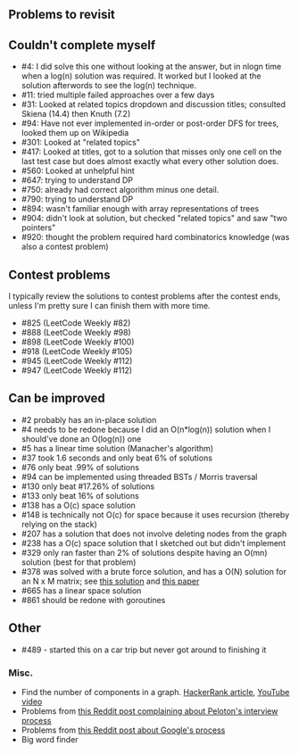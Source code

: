 Problems to revisit
---
## Couldn't complete myself
  - #4: I did solve this one without looking at the answer, but in nlogn time when
  a log(n) solution was required. It worked but I looked at the solution afterwords to
  see the log(n) technique.
  - #11: tried multiple failed approaches over a few days
  - #31: Looked at related topics dropdown and discussion titles; consulted Skiena (14.4) then Knuth (7.2)
  - #94: Have not ever implemented in-order or post-order DFS for trees, looked them up on Wikipedia
  - #301: Looked at "related topics"
  - #417: Looked at titles, got to a solution that misses only one cell on the last test case but does almost exactly what every other solution does.
  - #560: Looked at unhelpful hint
  - #647: trying to understand DP
  - #750: already had correct algorithm minus one detail.
  - #790: trying to understand DP
  - #894: wasn't familiar enough with array representations of trees
  - #904: didn't look at solution, but checked "related topics" and saw "two pointers"
  - #920: thought the problem required hard combinatorics knowledge (was also a contest problem)
## Contest problems
  I typically review the solutions to contest problems after the contest ends, unless I'm pretty sure I can finish them with more time.

  - #825 (LeetCode Weekly #82)
  - #888 (LeetCode Weekly #98)
  - #898 (LeetCode Weekly #100)
  - #918 (LeetCode Weekly #105)
  - #945 (LeetCode Weekly #112)
  - #947 (LeetCode Weekly #112)
## Can be improved
  - #2 probably has an in-place solution
  - #4 needs to be redone because I did an O(n*log(n)) solution when I should've done an O(log(n)) one
  - #5 has a linear time solution (Manacher's algorithm)
  - #37 took 1.6 seconds and only beat 6% of solutions
  - #76 only beat .99% of solutions
  - #94 can be implemented using threaded BSTs / Morris traversal
  - #130 only beat #17.26% of solutions
  - #133 only beat 16% of solutions
  - #138 has a O(c) space solution
  - #148 is technically not O(c) for space because it uses recursion (thereby relying on the stack)
  - #207 has a solution that does not involve deleting nodes from the graph
  - #238 has a O(c) space solution that I sketched out but didn't implement
  - #329 only ran faster than 2% of solutions despite having an O(mn) solution (best for that problem)
  - #378 was solved with a brute force solution, and has a O(N) solution for an N x M matrix; see [this solution](https://leetcode.com/problems/kth-smallest-element-in-a-sorted-matrix/discuss/85170/O(n)-from-paper.-Yes-O(rows).) and [this paper](http://www.cse.yorku.ca/~andy/pubs/X+Y.pdf)
  - #665 has a linear space solution
  - #861 should be redone with goroutines
## Other
  - #489 - started this on a car trip but never got around to finishing it

### Misc.
- Find the number of components in a graph. [HackerRank article](https://www.hackerrank.com/challenges/components-in-graph/problem), [YouTube video](https://www.youtube.com/watch?v=IWvbPIYQPFM)
- Problems from [this Reddit post complaining about Peloton's interview process](https://www.reddit.com/r/cscareerquestions/comments/9l6vzp/peloton_hackerrank_wtf_rant/)
- Problems from [this Reddit post about Google's process](https://www.reddit.com/r/cscareerquestions/comments/1z97rx/from_a_googler_the_google_interview_process/)
- Big word finder
